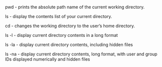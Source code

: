 pwd - prints the absolute path name of the current working directory.

ls - display the contents list of your current directory.

cd - changes the working directory to the user’s home directory.

ls -l - display current directory contents in a long format

ls -la - display current directory contents, including hidden files

ls -na - display current directory contents, long format, with user and group IDs displayed numerically
and hidden files 

